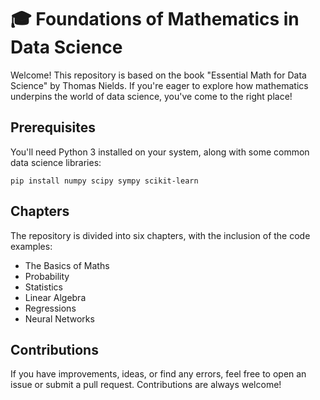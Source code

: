 # 🎓 Foundations of Mathematics in Data Science
Welcome! This repository is based on the book "Essential Math for Data Science" by Thomas Nields. If you're eager to explore how mathematics underpins the world of data science, you've come to the right place!
## Prerequisites
You'll need Python 3 installed on your system, along with some common data science libraries:
```
pip install numpy scipy sympy scikit-learn
```
## Chapters
The repository is divided into six chapters, with the inclusion of the code examples:
* The Basics of Maths
* Probability
* Statistics
* Linear Algebra
* Regressions
* Neural Networks
## Contributions
If you have improvements, ideas, or find any errors, feel free to open an issue or submit a pull request. Contributions are always welcome!
